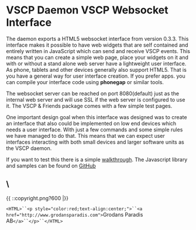 # VSCP Daemon VSCP Websocket Interface

The daemon exports a HTML5 websocket interface from version 0.3.3. This interface makes it possible to have web widgets that are self contained and entirely written in JavaScript which can send and receive VSCP events. This means that you can create a simple web page, place your widgets on it and with or without a stand alone web server have a lightweight user interface. As phone, tablets and other devices generally also support HTML5. That is you have a general way for user interface creation. If you prefer apps. you can compile your interface code using **phonegap** or similar tools.

The websocket server can be reached on port 8080(default) just as the internal web server and will use SSL if the web server is configured to use it. The VSCP & Friends package comes with a few simple test pages.

One important design goal when this interface was designed was to create an interface that also could be implemented on low end devices which needs a user interface. With just a few commands and some simple rules we have managed to do that. This means that we can expect user interfaces interacting with both small devices and larger software units as the VSCP daemon.

If you want to test this there is a simple [walkthrough](http://www.vscp.org/wiki/doku.php/howto/howto_start_websockets).  The Javascript library and samples can be found on [GitHub](https///github.com/grodansparadis/vscp_html5) 

\\ 
----
{{  ::copyright.png?600  |}}

`<HTML>``<p style="color:red;text-align:center;">``<a href="http://www.grodansparadis.com">`Grodans Paradis AB`</a>``</p>``</HTML>`


